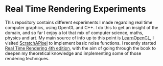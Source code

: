 # Real Time Rendering Experiments
This repository contains different experiments I made regarding real time computer graphics, using OpenGL and C++.
I do this to get an insight of the domain, and so far I enjoy a lot that mix of computer science, maths, physics and art.
My main source of info up to this point is [LearnOpenGL](https://learnopengl.com/), I visited [ScratchAPixel](https://www.scratchapixel.com/) to implement basic noise functions.
I recently started [Real Time Rendering 4th edition](http://www.realtimerendering.com/), with the aim of going through the book to deepen my theoretical knowledge and implementing some of those rendering techniques.